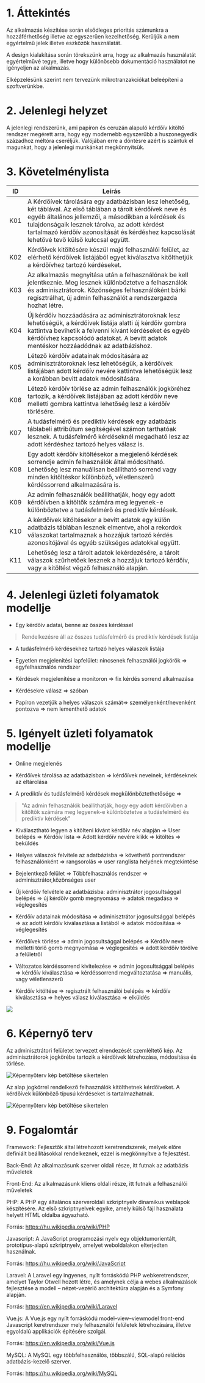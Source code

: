1\. Áttekintés
==============

Az alkalmazás készítése során elsődleges prioritás számunkra a hozzáférhetőség illetve az egyszerűen kezelhetőség. Kerüljük a nem egyértelmű jelek illetve eszközök használatát.

A design kialakítása során törekszünk arra, hogy az alkalmazás használatát egyértelművé tegye, illetve hogy különösebb dokumentáció használatot ne igényeljen az alkalmazás.

Elképzelésünk szerint nem tervezünk mikrotranzakciókat beleépíteni a szoftverünkbe.

2\. Jelenlegi helyzet
====================
A jelenlegi rendszerünk, ami papíron és ceruzán alapuló kérdőív kitöltő rendszer megérett arra, hogy egy modernebb egyszerűbb a huszonegyedik századhoz méltóra cseréljük.
Valójában erre a döntésre azért is szántuk el magunkat, hogy a jelenlegi munkánkat megkönnyítsük.

3\. Követelménylista
====================
| ID | Leírás |
|----| ------ |
|K01| A Kérdőívek tárolására egy adatbázisban lesz lehetőség, két táblával. Az első táblában a tárolt kérdőívek neve és egyéb általános jellemzői, a másodikban a kérdések és tulajdonságaik lesznek tárolva, az adott kérdést tartalmazó kérdőív azonosítását és kérdéshez kapcsolását lehetővé tevő külső kulccsal együtt.|
|K02| Kérdőívek kitöltésére készül majd felhasználói felület, az elérhető kérdőívek listájából egyet kiválasztva kitölthetjük a kérdőívhez tartozó kérdéseket.|
|K03| Az alkalmazás megnyitása után a felhasználónak be kell jelentkeznie. Meg lesznek különböztetve a felhasználók és adminisztrátorok. Közönséges felhasználóként bárki regisztrálhat, új admin felhasználót a rendszergazda hozhat létre.|
|K04| Új kérdőív hozzáadására az adminisztrátoroknak lesz lehetőségük, a kérdőívek listája alatti új kérdőív gombra kattintva bevihetik a felvenni kívánt kérdéseket és egyéb kérdőívhez kapcsolódó adatokat. A bevitt adatok mentéskor hozzáadódnak az adatbázishoz.|
|K05| Létező kérdőív adatainak módosítására az adminisztrátoroknak lesz lehetőségük, a kérdőívek listájában adott kérdőív nevére kattintva lehetőségük lesz a korábban bevitt adatok módosítására.|
|K06| Létező kérdőív törlése az admin felhasználók jogköréhez tartozik, a kérdőívek listájában az adott kérdőív neve melletti gombra kattintva lehetőség lesz a kérdőív törlésére.|
|K07| A tudásfelmérő és prediktív kérdések egy adatbázis táblabeli attribútum segítségével számon tarthatóak lesznek. A tudásfelmérő kérdéseknél megadható lesz az adott kérdéshez tartozó helyes válasz is.|
|K08| Egy adott kérdőív kitöltésekor a megjelenő kérdések sorrendje admin felhasználók által módosítható. Lehetőség lesz manuálisan beállítható sorrend vagy minden kitöltéskor különböző, véletlenszerű kérdéssorrend alkalmazására is.|
|K09| Az admin felhasználók beállíthatják, hogy egy adott kérdőívben a kitöltők számára meg legyenek-e különböztetve a tudásfelmérő és prediktív kérdések.|
|K10| A kérdőívek kitöltésekor a bevitt adatok egy külön adatbázis táblában lesznek elmentve, ahol a rekordok válaszokat tartalmaznak a hozzájuk tartozó kérdés azonosítójával és egyéb szükséges adatokkal együtt.|
|K11| Lehetőség lesz a tárolt adatok lekérdezésére, a tárolt válaszok szűrhetőek lesznek a hozzájuk tartozó kérdőív, vagy a kitöltést végző felhasználó alapján.|

4\. Jelenlegi üzleti folyamatok modellje
===============================
- Egy kérdőív adatai, benne az összes kérdéssel
> Rendelkezésre áll az összes tudásfelmérő és prediktív kérdések listája

- A tudásfelmérő kérdésekhez tartozó helyes válaszok listája

- Egyetlen megjelenítési lapfelület: nincsenek felhasználói jogkörök => egyfelhasználós rendszer

- Kérdések megjelenítése a monitoron => fix kérdés sorrend alkalmazása

- Kérdésekre válasz => szóban

- Papíron vezetjük a helyes válaszok számát=> személyenként/nevenként pontozva => nem lementhető adatok


5\. Igényelt üzleti folyamatok modellje
===============================
- Online megjelenés

- Kérdőívek tárolása az adatbázisban => kérdőívek neveinek, kérdéseknek az eltárolása

- A prediktív és tudásfelmérő kérdések megkülönböztethetősége =>
> "Az admin felhasználók beállíthatják, hogy egy adott kérdőívben a kitöltők számára meg legyenek-e különböztetve a tudásfelmérő és prediktív kérdések"

- Kiválasztható legyen a kitölteni kívánt kérdőív név alapján => User belépés => Kérdőív lista => Adott kérdőív nevére klikk => kitöltés => beküldés

- Helyes válaszok felvitele az adatbázisba => követhető pontrendszer felhasználónként => rangsorolás => user ranglista helyének megtekintése 

- Bejelentkező felület => Többfelhasználós rendszer => adminisztrátor,közönséges user

- Új kérdőív felvétele az adatbázisba: adminisztrátor jogosultsággal belépés => új kérdőív gomb megnyomása => adatok megadása => véglegesítés

- Kérdőív adatainak módosítása => adminisztrátor jogosultsággal belépés => az adott kérdőív kiválasztása a listából => adatok módosítása => véglegesítés

- Kérdőívek törlése => admin jogosultsággal belépés => Kérdőív neve melletti törlő gomb megnyomása => véglegesítés => adott kérdőív törölve a felületről

- Változatos kérdéssorrend kivitelezése => admin jogosultsággal belépés => kérdőív kiválasztása => kérdéssorrend megváltoztatása => manuális, vagy véletlenszerű

- Kérdőív kitöltése => regisztrált felhasználói belépés => kérdőív kiválasztása => helyes válasz kiválasztása => elküldés


![](./iüfm_f.png)


6\. Képernyő terv
=================
Az adminisztrátori felületet tervezett elrendezését szemléltető kép. Az adminisztrátorok jogkörébe tartozik a kérdőívek létrehozása, módosítása és törlése.

![ Képernyőterv kép betöltése sikertelen](./kepernyoterv1.png)

Az alap jogkörrel rendelkező felhasználók kitölthetnek kérdőíveket. A kérdőívek különböző típusú kérdéseket is tartalmazhatnak.

![ Képernyőterv kép betöltése sikertelen](./kepernyoterv2.png)


9\. Fogalomtár
==============

Framework: Fejlesztők által létrehozott keretrendszerek, melyek előre definiált beállításokkal rendelkeznek, ezzel is megkönnyítve a fejlesztést.

Back-End: Az alkalmazásunk szerver oldali része, itt futnak az adatbázis műveletek

Front-End: Az alkalmazásunk kliens oldali része, itt futnak a felhasználói műveletek

PHP: A PHP egy általános szerveroldali szkriptnyelv dinamikus weblapok készítésére. Az első szkriptnyelvek egyike, amely külső fájl használata helyett HTML oldalba ágyazható. 

Forrás: https://hu.wikipedia.org/wiki/PHP

Javascript: A JavaScript programozási nyelv egy objektumorientált, prototípus-alapú szkriptnyelv, amelyet weboldalakon elterjedten használnak.

Forrás: https://hu.wikipedia.org/wiki/JavaScript

Laravel: A Laravel egy ingyenes, nyílt forráskódú PHP webkeretrendszer, amelyet Taylor Otwell hozott létre, és amelynek célja a webes alkalmazások fejlesztése a modell – nézet-vezérlő architektúra alapján és a Symfony alapján.

Forrás: https://en.wikipedia.org/wiki/Laravel

Vue.js: A Vue.js egy nyílt forráskódú model–view–viewmodel front-end Javascript keretrendszer mely felhasználói felületek létrehozására, illetve egyoldalú applikációk építésére szolgál. 

Forrás: https://en.wikipedia.org/wiki/Vue.js

MySQL: A MySQL egy többfelhasználós, többszálú, SQL-alapú relációs adatbázis-kezelő szerver.

Forrás: https://hu.wikipedia.org/wiki/MySQL
